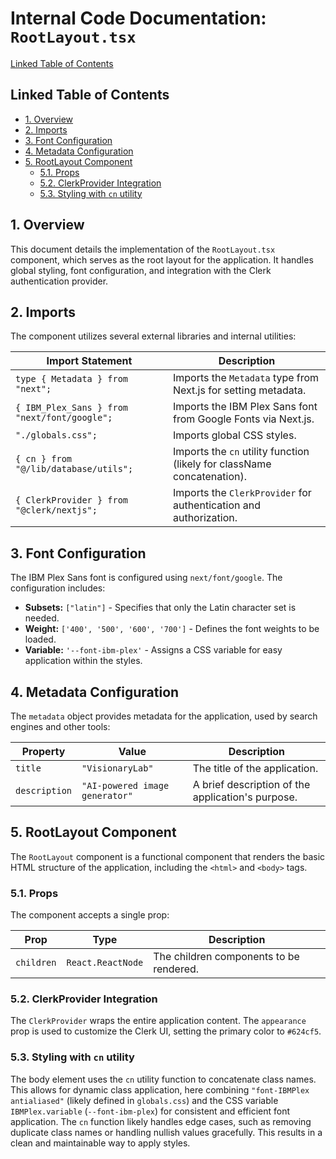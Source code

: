 # Internal Code Documentation: `RootLayout.tsx`

[Linked Table of Contents](#linked-table-of-contents)

## Linked Table of Contents

* [1. Overview](#1-overview)
* [2. Imports](#2-imports)
* [3. Font Configuration](#3-font-configuration)
* [4. Metadata Configuration](#4-metadata-configuration)
* [5. RootLayout Component](#5-rootlayout-component)
    * [5.1. Props](#5.1-props)
    * [5.2. ClerkProvider Integration](#5.2-clerkprovider-integration)
    * [5.3. Styling with `cn` utility](#5.3-styling-with-cn-utility)


## 1. Overview

This document details the implementation of the `RootLayout.tsx` component, which serves as the root layout for the application. It handles global styling, font configuration, and integration with the Clerk authentication provider.


## 2. Imports

The component utilizes several external libraries and internal utilities:

| Import Statement          | Description                                                                 |
|---------------------------|-----------------------------------------------------------------------------|
| `type { Metadata } from "next";` | Imports the `Metadata` type from Next.js for setting metadata.             |
| `{ IBM_Plex_Sans } from "next/font/google";` | Imports the IBM Plex Sans font from Google Fonts via Next.js.           |
| `"./globals.css";`       | Imports global CSS styles.                                                   |
| `{ cn } from "@/lib/database/utils";` | Imports the `cn` utility function (likely for className concatenation). |
| `{ ClerkProvider } from "@clerk/nextjs";` | Imports the `ClerkProvider` for authentication and authorization.        |


## 3. Font Configuration

The IBM Plex Sans font is configured using `next/font/google`.  The configuration includes:

* **Subsets:** `["latin"]` - Specifies that only the Latin character set is needed.
* **Weight:** `['400', '500', '600', '700']` - Defines the font weights to be loaded.
* **Variable:** `'--font-ibm-plex'` - Assigns a CSS variable for easy application within the styles.


## 4. Metadata Configuration

The `metadata` object provides metadata for the application, used by search engines and other tools:

| Property    | Value                 | Description                                      |
|-------------|----------------------|--------------------------------------------------|
| `title`     | `"VisionaryLab"`      | The title of the application.                     |
| `description` | `"AI-powered image generator"` | A brief description of the application's purpose. |


## 5. RootLayout Component

The `RootLayout` component is a functional component that renders the basic HTML structure of the application, including the `<html>` and `<body>` tags.

### 5.1. Props

The component accepts a single prop:

| Prop      | Type                 | Description                               |
|-----------|----------------------|-------------------------------------------|
| `children` | `React.ReactNode`    |  The children components to be rendered.  |


### 5.2. ClerkProvider Integration

The `ClerkProvider` wraps the entire application content.  The `appearance` prop is used to customize the Clerk UI, setting the primary color to `#624cf5`.

### 5.3. Styling with `cn` utility

The body element uses the `cn` utility function to concatenate class names. This allows for dynamic class application, here combining `"font-IBMPlex antialiased"` (likely defined in `globals.css`) and the CSS variable  `IBMPlex.variable`  (`--font-ibm-plex`)  for consistent and efficient font application.  The `cn` function likely handles edge cases, such as removing duplicate class names or handling nullish values gracefully.  This results in a clean and maintainable way to apply styles.
